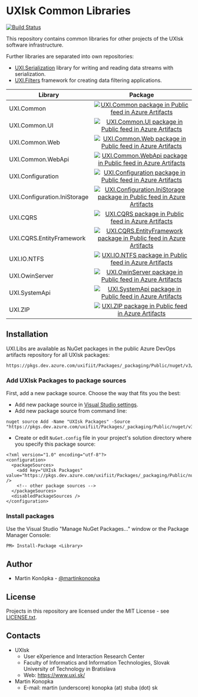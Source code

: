 # UXIsk Common Libraries

[![Build Status](https://dev.azure.com/uxifiit/Libs/_apis/build/status/uxifiit.UXI.Libs?branchName=master)](https://dev.azure.com/uxifiit/Libs/_build/latest?definitionId=3&branchName=master)

This repository contains common libraries for other projects of the UXIsk software infrastructure. 

Further libraries are separated into own repositories:
* [UXI.Serialization](https://github.com/uxifiit/UXI.Serialization) library for writing and reading data streams with serialization.
* [UXI.Filters](https://github.com/uxifiit/Filters) framework for creating data filtering applications.

|Library |Package|
|--------|:-----:|
|UXI.Common|[![UXI.Common package in Public feed in Azure Artifacts](https://feeds.dev.azure.com/uxifiit/905a1e2c-1aff-45b3-bc72-dba43be0a133/_apis/public/Packaging/Feeds/990007cf-a847-406c-9fa5-dec22ee2ccdc/Packages/9ec59510-8c46-4420-8a36-d27c44fe73b6/Badge)](https://dev.azure.com/uxifiit/Packages/_packaging?_a=package&feed=990007cf-a847-406c-9fa5-dec22ee2ccdc&package=9ec59510-8c46-4420-8a36-d27c44fe73b6&preferRelease=true)|
|UXI.Common.UI|[![UXI.Common.UI package in Public feed in Azure Artifacts](https://feeds.dev.azure.com/uxifiit/905a1e2c-1aff-45b3-bc72-dba43be0a133/_apis/public/Packaging/Feeds/990007cf-a847-406c-9fa5-dec22ee2ccdc/Packages/1f378e3c-d7ba-42cd-9847-cf09e839785b/Badge)](https://dev.azure.com/uxifiit/Packages/_packaging?_a=package&feed=990007cf-a847-406c-9fa5-dec22ee2ccdc&package=1f378e3c-d7ba-42cd-9847-cf09e839785b&preferRelease=true)|
|UXI.Common.Web|[![UXI.Common.Web package in Public feed in Azure Artifacts](https://feeds.dev.azure.com/uxifiit/905a1e2c-1aff-45b3-bc72-dba43be0a133/_apis/public/Packaging/Feeds/990007cf-a847-406c-9fa5-dec22ee2ccdc/Packages/16ec9c91-ca17-48ed-9a9e-a1b7faabb8e3/Badge)](https://dev.azure.com/uxifiit/Packages/_packaging?_a=package&feed=990007cf-a847-406c-9fa5-dec22ee2ccdc&package=16ec9c91-ca17-48ed-9a9e-a1b7faabb8e3&preferRelease=true)|
|UXI.Common.WebApi|[![UXI.Common.WebApi package in Public feed in Azure Artifacts](https://feeds.dev.azure.com/uxifiit/905a1e2c-1aff-45b3-bc72-dba43be0a133/_apis/public/Packaging/Feeds/990007cf-a847-406c-9fa5-dec22ee2ccdc/Packages/3b13d95e-a0e0-412a-8703-03c6d6c92f3e/Badge)](https://dev.azure.com/uxifiit/Packages/_packaging?_a=package&feed=990007cf-a847-406c-9fa5-dec22ee2ccdc&package=3b13d95e-a0e0-412a-8703-03c6d6c92f3e&preferRelease=true)|
|UXI.Configuration|[![UXI.Configuration package in Public feed in Azure Artifacts](https://feeds.dev.azure.com/uxifiit/905a1e2c-1aff-45b3-bc72-dba43be0a133/_apis/public/Packaging/Feeds/990007cf-a847-406c-9fa5-dec22ee2ccdc/Packages/7af06a22-1b00-4d4b-b132-12160f96a78e/Badge)](https://dev.azure.com/uxifiit/Packages/_packaging?_a=package&feed=990007cf-a847-406c-9fa5-dec22ee2ccdc&package=7af06a22-1b00-4d4b-b132-12160f96a78e&preferRelease=true)|
|UXI.Configuration.IniStorage|[![UXI.Configuration.IniStorage package in Public feed in Azure Artifacts](https://feeds.dev.azure.com/uxifiit/905a1e2c-1aff-45b3-bc72-dba43be0a133/_apis/public/Packaging/Feeds/990007cf-a847-406c-9fa5-dec22ee2ccdc/Packages/b03c825f-663c-4b7c-b6f5-497f7da65619/Badge)](https://dev.azure.com/uxifiit/Packages/_packaging?_a=package&feed=990007cf-a847-406c-9fa5-dec22ee2ccdc&package=b03c825f-663c-4b7c-b6f5-497f7da65619&preferRelease=true)|
|UXI.CQRS|[![UXI.CQRS package in Public feed in Azure Artifacts](https://feeds.dev.azure.com/uxifiit/905a1e2c-1aff-45b3-bc72-dba43be0a133/_apis/public/Packaging/Feeds/990007cf-a847-406c-9fa5-dec22ee2ccdc/Packages/bf55e17f-9770-4d23-8b33-9734ab7ab4c4/Badge)](https://dev.azure.com/uxifiit/Packages/_packaging?_a=package&feed=990007cf-a847-406c-9fa5-dec22ee2ccdc&package=bf55e17f-9770-4d23-8b33-9734ab7ab4c4&preferRelease=true)|
|UXI.CQRS.EntityFramework|[![UXI.CQRS.EntityFramework package in Public feed in Azure Artifacts](https://feeds.dev.azure.com/uxifiit/905a1e2c-1aff-45b3-bc72-dba43be0a133/_apis/public/Packaging/Feeds/990007cf-a847-406c-9fa5-dec22ee2ccdc/Packages/c51d1f17-f67d-44a8-a6fd-7215de0237ac/Badge)](https://dev.azure.com/uxifiit/Packages/_packaging?_a=package&feed=990007cf-a847-406c-9fa5-dec22ee2ccdc&package=c51d1f17-f67d-44a8-a6fd-7215de0237ac&preferRelease=true)|
|UXI.IO.NTFS|[![UXI.IO.NTFS package in Public feed in Azure Artifacts](https://feeds.dev.azure.com/uxifiit/905a1e2c-1aff-45b3-bc72-dba43be0a133/_apis/public/Packaging/Feeds/990007cf-a847-406c-9fa5-dec22ee2ccdc/Packages/f0aa27b7-765a-43cb-ba45-557e3b33564f/Badge)](https://dev.azure.com/uxifiit/Packages/_packaging?_a=package&feed=990007cf-a847-406c-9fa5-dec22ee2ccdc&package=f0aa27b7-765a-43cb-ba45-557e3b33564f&preferRelease=true)|
|UXI.OwinServer|[![UXI.OwinServer package in Public feed in Azure Artifacts](https://feeds.dev.azure.com/uxifiit/905a1e2c-1aff-45b3-bc72-dba43be0a133/_apis/public/Packaging/Feeds/990007cf-a847-406c-9fa5-dec22ee2ccdc/Packages/b51942f4-3aef-45dc-858c-03854916739f/Badge)](https://dev.azure.com/uxifiit/Packages/_packaging?_a=package&feed=990007cf-a847-406c-9fa5-dec22ee2ccdc&package=b51942f4-3aef-45dc-858c-03854916739f&preferRelease=true)|
|UXI.SystemApi|[![UXI.SystemApi package in Public feed in Azure Artifacts](https://feeds.dev.azure.com/uxifiit/905a1e2c-1aff-45b3-bc72-dba43be0a133/_apis/public/Packaging/Feeds/990007cf-a847-406c-9fa5-dec22ee2ccdc/Packages/1cf7baa0-1b92-464c-9dff-5a34b1c1ac7f/Badge)](https://dev.azure.com/uxifiit/Packages/_packaging?_a=package&feed=990007cf-a847-406c-9fa5-dec22ee2ccdc&package=1cf7baa0-1b92-464c-9dff-5a34b1c1ac7f&preferRelease=true)|
|UXI.ZIP|[![UXI.ZIP package in Public feed in Azure Artifacts](https://feeds.dev.azure.com/uxifiit/905a1e2c-1aff-45b3-bc72-dba43be0a133/_apis/public/Packaging/Feeds/990007cf-a847-406c-9fa5-dec22ee2ccdc/Packages/fcfee85c-6bd4-4443-8f52-940508eefb45/Badge)](https://dev.azure.com/uxifiit/Packages/_packaging?_a=package&feed=990007cf-a847-406c-9fa5-dec22ee2ccdc&package=fcfee85c-6bd4-4443-8f52-940508eefb45&preferRelease=true)|

## Installation

UXI.Libs are available as NuGet packages in the public Azure DevOps artifacts repository for all UXIsk packages:
```
https://pkgs.dev.azure.com/uxifiit/Packages/_packaging/Public/nuget/v3/index.json
```

### Add UXIsk Packages to package sources
First, add a new package source. Choose the way that fits you the best:
* Add new package source in [Visual Studio settings](https://docs.microsoft.com/en-us/azure/devops/artifacts/nuget/consume?view=azure-devops).
* Add new package source from command line:
```
nuget source Add -Name "UXIsk Packages" -Source "https://pkgs.dev.azure.com/uxifiit/Packages/_packaging/Public/nuget/v3/index.json"
```
* Create or edit `NuGet.config` file in your project's solution directory where you specify this package source:
```
<?xml version="1.0" encoding="utf-8"?>
<configuration>
  <packageSources>
    <add key="UXIsk Packages" value="https://pkgs.dev.azure.com/uxifiit/Packages/_packaging/Public/nuget/v3/index.json" />
    <!-- other package sources -->
  </packageSources>
  <disabledPackageSources />
</configuration>
```

### Install packages

Use the Visual Studio "Manage NuGet Packages..." window or the Package Manager Console:
```
PM> Install-Package <Library>
```


## Author

* Martin Konôpka - [@martinkonopka](https://github.com/martinkonopka)


## License

Projects in this repository are licensed under the MIT License - see [LICENSE.txt](LICENSE.txt).


## Contacts

* UXIsk
  * User eXperience and Interaction Research Center
  * Faculty of Informatics and Information Technologies, Slovak University of Technology in Bratislava
  * Web: https://www.uxi.sk/
* Martin Konopka
  * E-mail: martin (underscore) konopka (at) stuba (dot) sk
